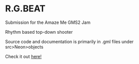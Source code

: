 # R.G.BEAT

Submission for the Amaze Me GMS2 Jam

Rhythm based top-down shooter

Source code and documentation is primarily in .gml files under src>Neon>objects

Check it out [here!](https://abbas-io.itch.io/rgbeat)

